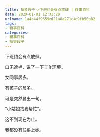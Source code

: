 ```yaml
---
title: 搞笑段子->下班约会有点放肆 | 糗事百科
date: 2020-01-01 12:31:20
urlname: 1a4e44f9659ed21a0a271c4c9fb50b82
tags: 
- 糗事百科
categories:
- 糗事百科
- 搞笑段子
---
```

下班约会有点放肆。

口无遮拦，说了一下工作环境。

女同事居多。

有孩子的居多。

可是突然冒出一句。

“小姑娘找我帮忙”。

这不到现在为止。

我都没有联系上她。


